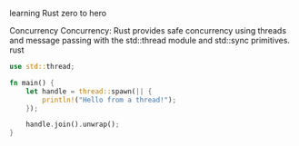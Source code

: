 learning Rust zero to hero


Concurrency
Concurrency: Rust provides safe concurrency using threads and message passing with the std::thread module and std::sync primitives.
rust

```rust
use std::thread;

fn main() {
    let handle = thread::spawn(|| {
        println!("Hello from a thread!");
    });

    handle.join().unwrap();
}
```
